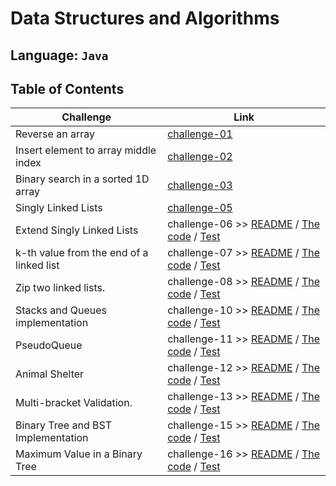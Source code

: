# Data Structures and Algorithms

## Language: `Java`

## Table of Contents

| Challenge                                | Link                                                                                                                                                                                                   |
| ---------------------------------------- | ------------------------------------------------------------------------------------------------------------------------------------------------------------------------------------------------------ |
| Reverse an array                         | [challenge-01](arrayReverse/README.md)                                                                                                                                                                 |
| Insert element to array middle index     | [challenge-02](arrayInsertShift/README.md)                                                                                                                                                             |
| Binary search in a sorted 1D array       | [challenge-03](arrayBinarySearch/README.md)                                                                                                                                                            |
| Singly Linked Lists                      | [challenge-05](SinglyLinkedLists/README.md)                                                                                                                                                            |
| Extend Singly Linked Lists               | challenge-06 >> [README](SinglyLinkedLists/README.md) / [The code](SinglyLinkedLists/app/src/main/java/SinglyLinkedLists) / [Test](SinglyLinkedLists/app/src/test/java/SinglyLinkedLists/AppTest.java) |
| k-th value from the end of a linked list | challenge-07 >> [README](SinglyLinkedLists/README.md) / [The code](SinglyLinkedLists/app/src/main/java/SinglyLinkedLists) / [Test](SinglyLinkedLists/app/src/test/java/SinglyLinkedLists/AppTest.java) |
| Zip two linked lists.                    | challenge-08 >> [README](SinglyLinkedLists/README.md) / [The code](SinglyLinkedLists/app/src/main/java/SinglyLinkedLists) / [Test](SinglyLinkedLists/app/src/test/java/SinglyLinkedLists/AppTest.java) |
| Stacks and Queues implementation         | challenge-10 >> [README](stackAndQueue/README.md) / [The code](stackAndQueue/app/src/main/java/stackAndQueue) / [Test](stackAndQueue/app/src/test/java/stackAndQueue/AppTest.java)                     |
| PseudoQueue                              | challenge-11 >> [README](stackAndQueue/README.md) / [The code](stackAndQueue/app/src/main/java/stackAndQueue) / [Test](stackAndQueue/app/src/test/java/stackAndQueue/AppTest.java)                     |
| Animal Shelter                           | challenge-12 >> [README](stackAndQueue/README.md) / [The code](stackAndQueue/app/src/main/java/stackAndQueue) / [Test](stackAndQueue/app/src/test/java/stackAndQueue/AppTest.java)                     |
| Multi-bracket Validation.                | challenge-13 >> [README](stackAndQueue/README.md) / [The code](stackAndQueue/app/src/main/java/stackAndQueue) / [Test](stackAndQueue/app/src/test/java/stackAndQueue/AppTest.java)                     |
| Binary Tree and BST Implementation       | challenge-15 >> [README](trees/README.md) / [The code](trees/app/src/main/java/trees) / [Test](trees/app/src/test/java/trees/AppTest.java)                                                             |
| Maximum Value in a Binary Tree           | challenge-16 >> [README](trees/README.md) / [The code](trees/app/src/main/java/trees) / [Test](trees/app/src/test/java/trees/AppTest.java)                                                             |
